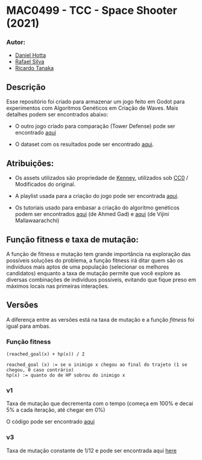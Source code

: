 
# MAC0499 - TCC - Space Shooter (2021)

### Autor:
 - [Daniel Hotta](https://github.com/HiimHotta)
 - [Rafael Silva](https://github.com/RGPRafael)
 - [Ricardo Tanaka](https://github.com/raktanaka)


## Descrição

Esse repositório foi criado para armazenar um jogo feito em Godot para experimentos com Algoritmos Genéticos em Criação de Waves. Mais detalhes podem ser encontrados abaixo:

- O outro jogo criado para comparação (Tower Defense) pode ser encontrado [aqui](https://github.com/raktanaka/tccTD)

- O dataset com os resultados pode ser encontrado [aqui](https://github.com/raktanaka/tcc-results).


## Atribuições:

- Os assets utilizados são propriedade de [Kenney](https://www.kenney.nl/assets/tower-defense-top-down), utilizados sob [CC0](https://creativecommons.org/publicdomain/zero/1.0/) / Modificados do original.

- A playlist usada para a criação do jogo pode ser encontrada [aqui](https://www.youtube.com/watch?v=wFdpCGbrVXI&list=PLZ-54sd-DMAJltIzTtZ6ZhC-9hkqYXyp6).

- Os tutoriais usado para embasar a criação do algoritmo genéticos podem ser encontrados [aqui](https://towardsdatascience.com/genetic-algorithm-implementation-in-python-5ab67bb124a6) (de Ahmed Gad) e [aqui](https://towardsdatascience.com/introduction-to-genetic-algorithms-including-example-code-e396e98d8bf3) (de Vijini Mallawaarachchi)

## Função fitness e taxa de mutação:

A função de fitness e mutação tem grande importância na exploração das possíveis soluções do problema, a função fitness irá ditar quem são os indivíduos mais aptos de uma população (selecionar os melhores candidatos) enquanto a taxa de mutação permite que você explore as diversas combinações de indivíduos possíveis, evitando que fique preso em máximos locais nas primeiras interações.

## Versões

A diferença entre as versões está na taxa de mutação e a função *fitness* foi igual para ambas.

### Função fitness

    (reached_goal(x) + hp(x)) / 2
    
    reached_goal (x) := se o inimigo x chegou ao final do trajeto (1 se chegou, 0 caso contrário)
    hp(x) := quanto do de HP sobrou do inimigo x

### v1
    
Taxa de mutação que decrementa com o tempo (começa em 100% e decai 5% a cada iteração, até chegar em 0%)

O código pode ser encontrado [aqui](https://github.com/RGPRafael/godot/blob/75b105c9fb2341809857c846e5d8567a2c38a37a/Singletons/AI.gd)

### v3

Taxa de mutação constante de 1/12 e pode ser encontrada aqui [here](https://github.com/RGPRafael/godot/commit/d2bad1efb8588b2d21efdcfd1738b513e0ad272e)
